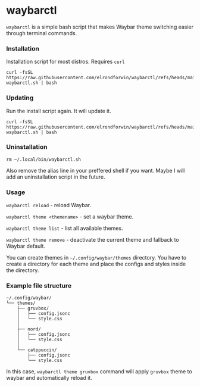 # waybarctl

``waybarctl`` is a simple bash script that makes Waybar theme switching easier through terminal commands.

### Installation

Installation script for most distros. Requires ``curl``
```
curl -fsSL https://raw.githubusercontent.com/elrondforwin/waybarctl/refs/heads/main/install-waybarctl.sh | bash
```

### Updating
Run the install script again. It will update it.
```
curl -fsSL https://raw.githubusercontent.com/elrondforwin/waybarctl/refs/heads/main/install-waybarctl.sh | bash
```
### Uninstallation
```
rm ~/.local/bin/waybarctl.sh
```
Also remove the alias line in your preffered shell if you want. Maybe I will add an uninstallation script in the future.

### Usage

``waybarctl reload`` - reload Waybar.

``waybarctl theme <themename>`` - set a waybar theme.

``waybarctl theme list`` - list all available themes.

``waybarctl theme remove`` - deactivate the current theme and fallback to Waybar default.

You can create themes in ``~/.config/waybar/themes`` directory.
You have to create a directory for each theme and place the configs and styles inside the directory.

### Example file structure
```
~/.config/waybar/
└── themes/
    ├── gruvbox/
    │   ├── config.jsonc
    │   └── style.css
    │
    ├── nord/
    │   ├── config.jsonc
    │   └── style.css
    │
    └── catppuccin/
        ├── config.jsonc
        └── style.css
```
In this case, ``waybarctl theme gruvbox`` command will apply ``gruvbox`` theme to waybar and automatically reload it.
